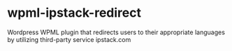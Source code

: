 # wpml-ipstack-redirect
Wordpress WPML plugin that redirects users to their appropriate languages by utilizing third-party service ipstack.com
